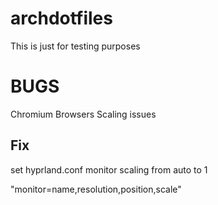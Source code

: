 # archdotfiles

This is just for testing purposes


# BUGS
Chromium Browsers Scaling issues

## Fix
set hyprland.conf monitor scaling from auto to 1

"monitor=name,resolution,position,scale"
